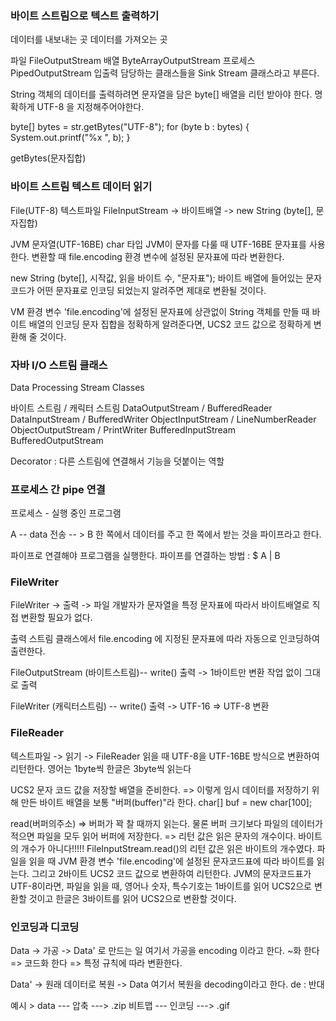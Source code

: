 ### 바이트 스트림으로 텍스트 출력하기

데이터를 내보내는 곳
데이터를 가져오는 곳

파일 FileOutputStream
배열 ByteArrayOutputStream
프로세스 PipedOutputStream
입출력 담당하는 클래스들을 Sink Stream 클래스라고 부른다. 

String 객체의 데이터를 출력하려면 문자열을 담은 byte[] 배열을 리턴 받아야 한다. 명확하게 UTF-8 을 지정해주어야한다.

byte[] bytes = str.getBytes("UTF-8"); 
for (byte b : bytes) {
    System.out.printf("%x ", b);
}

getBytes(문자집합)

### 바이트 스트림 텍스트 데이터 읽기

File(UTF-8) 텍스트파일
FileInputStream -> 바이트배열 -> new String (byte[], 문자집합)

JVM 문자열(UTF-16BE)  char 타입
JVM이 문자를 다룰 때 UTF-16BE 문자표를 사용한다.
변환할 때 file.encoding 환경 변수에 설정된 문자표에 따라 변환한다.

new String (byte[], 시작값, 읽을 바이트 수, "문자표");
바이트 배열에 들어있는 문자 코드가 어떤 문자표로 인코딩 되었는지 알려주면 제대로 변환될 것이다.

VM 환경 변수 'file.encoding'에 설정된 문자표에 상관없이 String 객체를 만들 때 바이트 배열의 인코딩 문자 집합을 정확하게 알려준다면, UCS2 코드 값으로 정확하게 변환해 줄 것이다.

### 자바 I/O 스트림 클래스

Data Processing Stream Classes

바이트 스트림 / 캐릭터 스트림
DataOutputStream / BufferedReader
DataInputStream / BufferedWriter
ObjectInputStream / LineNumberReader
ObjectOutputStream / PrintWriter
BufferedInputStream 
BufferedOutputStream

Decorator : 다른 스트림에 연결해서 기능을 덧붙이는 역할


### 프로세스 간 pipe 연결

프로세스 - 실행 중인 프로그램

A -- data 전송 -- > B
한 쪽에서 데이터를 주고 한 쪽에서 받는 것을 파이프라고 한다.

파이프로 연결해야 프로그램을 실행한다.
파이프를 연결하는 방법 : $ A | B 

### FileWriter

FileWriter -> 출력 -> 파일
개발자가 문자열을 특정 문자표에 따라서 바이트배열로 직접 변환할 필요가 없다.

출력 스트림 클래스에서 file.encoding 에 지정된 문자표에 따라 자동으로 인코딩하여 출련한다.

FileOutputStream (바이트스트림)-- write() 출력 -> 1바이트만 변환 작업 없이 그대로 출력

FileWriter (캐릭터스트림) -- write() 출력 -> UTF-16 => UTF-8 변환 

### FileReader

텍스트파일 -> 읽기 ->  FileReader
읽을 때 UTF-8을 UTF-16BE 방식으로 변환하여 리턴한다. 
영어는 1byte씩 한글은 3byte씩 읽는다

UCS2 문자 코드 값을 저장할 배열을 준비한다.
=> 이렇게 임시 데이터를 저장하기 위해 만든 바이트 배열을 보통 "버퍼(buffer)"라 한다.
char[] buf = new char[100];

read(버퍼의주소)
=> 버퍼가 꽉 찰 때까지 읽는다. 물론 버퍼 크기보다 파일의 데이터가 적으면 파일을 모두 읽어 버퍼에 저장한다.
=> 리턴 값은 읽은 문자의 개수이다. 바이트의 개수가 아니다!!!!!
FileInputStream.read()의 리턴 값은 읽은 바이트의 개수였다. 파일을 읽을 때 JVM 환경 변수 'file.encoding'에 설정된 문자코드표에 따라 바이트를 읽는다.
그리고 2바이트 UCS2 코드 값으로 변환하여 리턴한다. JVM의 문자코드표가 UTF-8이라면, 파일을 읽을 때, 영어나 숫자, 특수기호는 1바이트를 읽어 UCS2으로 변환할 것이고 한글은 3바이트를 읽어 UCS2으로 변환할 것이다.

### 인코딩과 디코딩

Data -> 가공 -> Data' 로 만드는 일
여기서 가공을 encoding 이라고 한다. ~화 한다 => 코드화 한다 => 특정 규칙에 따라 변환한다.

Data' -> 원래 데이터로 복원 -> Data
여기서 복원을 decoding이라고 한다. de : 반대

예시 > data --- 압축 ---> .zip
       비트맵 --- 인코딩 ---> .gif







